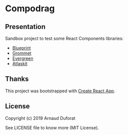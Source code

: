 # Compodrag

## Presentation

Sandbox project to test some React Components libraries:
* [Blueprint](https://github.com/palantir/blueprint)
* [Grommet](https://v2.grommet.io)
* [Evergreen](https://github.com/segmentio/evergreen)
* [Atlaskit](https://bitbucket.org/atlassian/atlaskit-mk-2)

## Thanks

This project was bootstrapped with [Create React App](https://github.com/facebook/create-react-app).

## License

Copyright (c) 2019 Arnaud Duforat

See LICENSE file to know more (MIT License).

